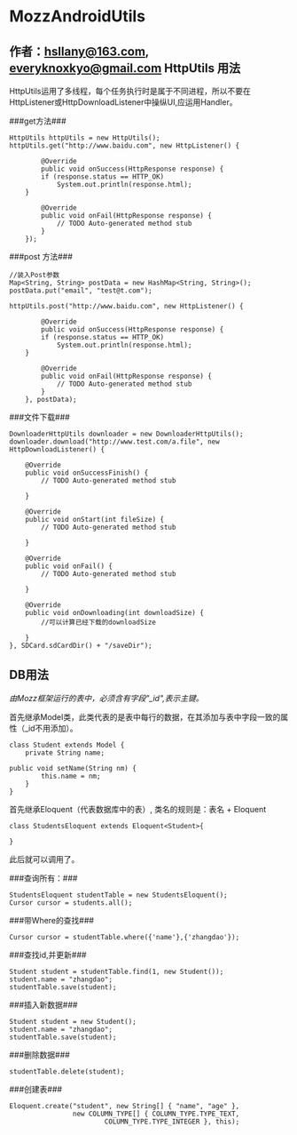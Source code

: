 MozzAndroidUtils
===================
作者：hsllany@163.com, everyknoxkyo@gmail.com
HttpUtils 用法
-------------------
HttpUtils运用了多线程，每个任务执行时是属于不同进程，所以不要在HttpListener或HttpDownloadListener中操纵UI,应运用Handler。

###get方法###
```
HttpUtils httpUtils = new HttpUtils();
httpUtils.get("http://www.baidu.com", new HttpListener() {

		@Override
		public void onSuccess(HttpResponse response) {
		if (response.status == HTTP_OK)
			System.out.println(response.html);
	}

		@Override
		public void onFail(HttpResponse response) {
			// TODO Auto-generated method stub
		}
	});
```

###post 方法###
```
//装入Post参数
Map<String, String> postData = new HashMap<String, String>();
postData.put("email", "test@t.com");

httpUtils.post("http://www.baidu.com", new HttpListener() {

		@Override
		public void onSuccess(HttpResponse response) {
		if (response.status == HTTP_OK)
			System.out.println(response.html);
	}

		@Override
		public void onFail(HttpResponse response) {
			// TODO Auto-generated method stub
		}
	}, postData);
```

###文件下载###
```
DownloaderHttpUtils downloader = new DownloaderHttpUtils();
downloader.download("http://www.test.com/a.file", new HttpDownloadListener() {
			
	@Override
	public void onSuccessFinish() {
		// TODO Auto-generated method stub
				
	}
			
	@Override
	public void onStart(int fileSize) {
		// TODO Auto-generated method stub
				
	}
			
	@Override
	public void onFail() {
		// TODO Auto-generated method stub
				
	}
			
	@Override
	public void onDownloading(int downloadSize) {
		//可以计算已经下载的downloadSize
				
	}
}, SDCard.sdCardDir() + "/saveDir");
```

DB用法
--------------------
*由Mozz框架运行的表中，必须含有字段"_id",表示主键。*

首先继承Model类，此类代表的是表中每行的数据，在其添加与表中字段一致的属性（_id不用添加）。

```
class Student extends Model {
	private String name;

public void setName(String nm) {
		this.name = nm;
	}
}
```

首先继承Eloquent（代表数据库中的表）, 类名的规则是：表名 + Eloquent

```
class StudentsEloquent extends Eloquent<Student>{

}
```

此后就可以调用了。

###查询所有：###
```
StudentsEloquent studentTable = new StudentsEloquent();
Cursor cursor = students.all();
```

###带Where的查找###
```
Cursor cursor = studentTable.where({'name'},{'zhangdao'});
```

###查找id,并更新###
```
Student student = studentTable.find(1, new Student());
student.name = "zhangdao";
studentTable.save(student);
```

###插入新数据###
```
Student student = new Student();
student.name = "zhangdao";
studentTable.save(student);
```

###删除数据###
```
studentTable.delete(student);
```

###创建表###
```
Eloquent.create("student", new String[] { "name", "age" },
				new COLUMN_TYPE[] { COLUMN_TYPE.TYPE_TEXT,
						COLUMN_TYPE.TYPE_INTEGER }, this);
```
